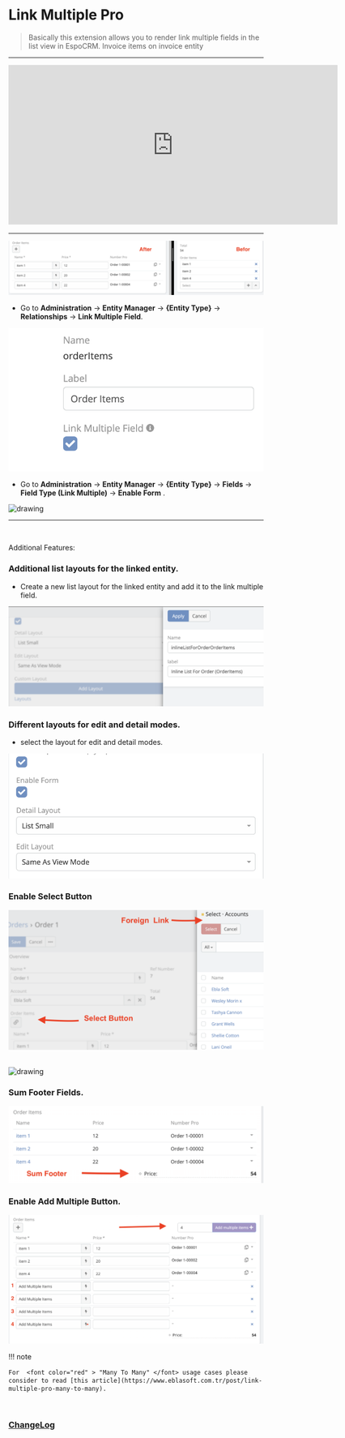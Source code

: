 # Link Multiple Pro <a href="https://www.eblasoft.com.tr/espocrm-extension-page/espocrm-link-multiple-inline-form" target="_blank" id="ext-version" data-id="63495a03a945d438f"></a>

> Basically this extension allows you to render link multiple fields in the list view in EspoCRM.
> Invoice items on invoice entity

---

<iframe width="650" height="315" src="https://www.youtube.com/embed/fvllcGJhKNg" frameborder="0" allow="accelerometer; autoplay; clipboard-write; encrypted-media; gyroscope; picture-in-picture" allowfullscreen></iframe>

---

![how To Use](../../_static/images/extensions/link-multiple-pro/link-pro.png)

- Go to **Administration** -> **Entity Manager** -> **{Entity Type}** -> **Relationships** -> **Link Multiple Field**.

![how To Use](../../_static/images/extensions/link-multiple-pro/link-multiple.png)

- Go to **Administration** -> **Entity Manager** -> **{Entity Type}** -> **Fields** -> **Field Type (Link Multiple)** -> **Enable Form** .

<img src="https://eblasoft.github.io/documentation/_static/images/extensions/link-multiple-pro/link-pro-op.png" alt="drawing" style="width:200px;"/>

---

<br>

Additional Features:

### Additional list layouts for the linked entity.

- Create a new list layout for the linked entity and add it to the link multiple field.

![Additional List Layouts](../../_static/images/extensions/link-multiple-pro/add-layout.png)

### Different layouts for edit and detail modes.

- select the layout for edit and detail modes.

![Different Layouts](../../_static/images/extensions/link-multiple-pro/select-layout.png)

### Enable Select Button

![Footer Sum Fields](../../_static/images/extensions/link-multiple-pro/select-button.png)

<br>

<img src="https://eblasoft.github.io/documentation/_static/images/extensions/link-multiple-pro/select-button-op.png" alt="drawing" style="width:200px;"/>

### Sum Footer Fields.

![Footer Sum Fields](../../_static/images/extensions/link-multiple-pro/sum-footer.png)

### Enable Add Multiple Button.

![Add Multiple Button](../../_static/images/extensions/link-multiple-pro/add-multiple.png)

!!! note

    For  <font color="red" > "Many To Many" </font> usage cases please consider to read [this article](https://www.eblasoft.com.tr/post/link-multiple-pro-many-to-many).

<br>

### <font color=gray> [ChangeLog](changelog.md) </font>